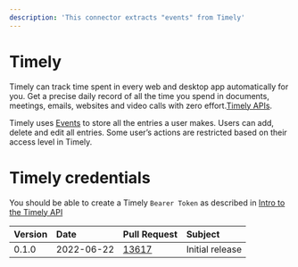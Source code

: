 ```yaml
---
description: 'This connector extracts "events" from Timely'
---
```


# Timely

Timely can track time spent in every web and desktop app automatically for you. Get a precise daily record of all the time you spend in documents, meetings, emails, websites and video calls with zero effort.[Timely APIs](https://dev.timelyapp.com/).

Timely uses [Events](https://dev.timelyapp.com/#events) to store all the entries a user makes. Users can add, delete and edit all entries. Some user’s actions are restricted based on their access level in Timely.

# Timely credentials

You should be able to create a Timely `Bearer Token` as described in [Intro to the Timely API](https://dev.timelyapp.com/#authorization)

| Version | Date       | Pull Request                                             | Subject         |
| :------ | :--------- | :------------------------------------------------------- | :-------------- |
| 0.1.0   | 2022-06-22 | [13617](https://github.com/airbytehq/airbyte/pull/13617) | Initial release |
